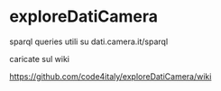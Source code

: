 exploreDatiCamera
=================

sparql queries utili su dati.camera.it/sparql

caricate sul wiki

https://github.com/code4italy/exploreDatiCamera/wiki

